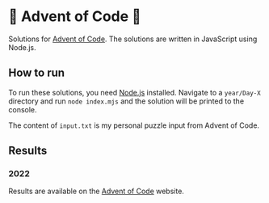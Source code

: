 # 🎄 Advent of Code 🎄

Solutions for [Advent of Code](https://adventofcode.com). The solutions are written in JavaScript using Node.js.

## How to run

To run these solutions, you need [Node.js](https://nodejs.org/en/) installed. Navigate to a `year/Day-X` directory and run `node index.mjs` and the solution will be printed to the console.

The content of `input.txt` is my personal puzzle input from Advent of Code.

## Results

### 2022

Results are available on the [Advent of Code](https://adventofcode.com/2022/leaderboard/self) website.
